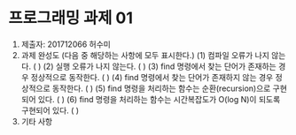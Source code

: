 ﻿# 프로그래밍 과제 01

1. 제출자:   201712066 허수미
2. 과제 완성도 (다음 중 해당하는 사항에 모두 표시한다.)
	(1) 컴파일 오류가 나지 않는다. (    )
	(2) 실행 오류가 나지 않는다. (    )
	(3) find 명령에서 찾는 단어가 존재하는 경우 정상적으로 동작한다. (     )
	(4) find 명령에서 찾는 단어가 존재하지 않는 경우 정상적으로 동작한다. (    )
	(5) find 명령을 처리하는 함수는 순환(recursion)으로 구현되어 있다. (     )
	(6) find 명령을 처리하는 함수는 시간복잡도가 O(log N)이 되도록 구현되어 있다.  (     )
3. 기타 사항 


